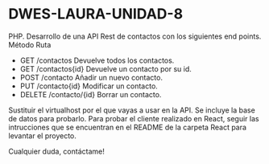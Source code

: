 # DWES-LAURA-UNIDAD-8

PHP. Desarrollo de una API Rest de contactos con los siguientes end points. Método Ruta

- GET /contactos Devuelve todos los contactos.
- GET /contactos{id} Devuelve un contacto por su id.
- POST /contacto Añadir un nuevo contacto.
- PUT /contacto{id} Modificar un contacto.
- DELETE /contacto/{id} Borrar un contacto.

Sustituir el virtualhost por el que vayas a usar en la API.
Se incluye la base de datos para probarlo.
Para probar el cliente realizado en React, seguir las intrucciones que se encuentran en el README de la carpeta React para levantar el proyecto.

Cualquier duda, contáctame!
